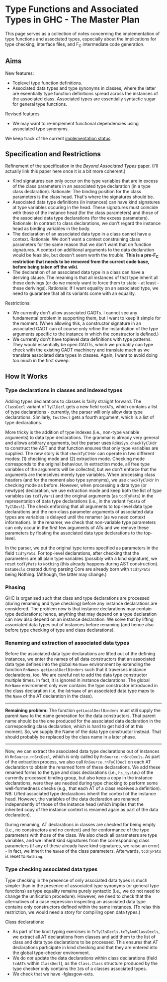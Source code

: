 # Type Functions and Associated Types in GHC - The Master Plan



This page serves as a collection of notes concerning the implementation of type functions and associated types, especially about the implications for type checking, interface files, and F<sub>C</sub> intermediate code generation.


## Aims



New features:


- Toplevel type function definitions.
- Associated data types and type synonyms in classes, where the latter are eseentially type function definitions spread across the instances of the associated class.  Associated types are essentially syntactic sugar for general type functions.


Revised features


- We may want to re-implement functional dependencies using associated type synonyms.


We keep track of the current [implementation status](type-functions-status).


## Specification and Restrictions



Refinement of the specification in the *Beyond Associated Types* paper.  (I'll actually link this paper here once it is a bit more coherent.)


- Kind signatures can only occur on the type variables that are in excess of the class parameters in an associated type declaration (in a type class declaration). Rationale: The binding position for the class parameters is the class head. That's where the signatures should be.
- Associated data type definitions (in instances) can have kind signatures at type variables occuring in the head. These signatures must coincide with those of the instance head (for the class parameters) and those of the associated data type declarations (for the excess parameters). Rationale: In contrast to class declarations, we don't regard the instance head as binding variables in the body.
- The declaration of an associated data type in a class cannot have a context. Rationale: We don't want a context constraining class parameters for the same reason that we don't want that on function signatures. A context on additional arguments to the data declaration would be feasible, but doesn't seem worth the trouble.  **This is a pre-F<sub>C</sub> restriction that needs to be removed from the currect code base, before being taken off the wiki.**
- The declaration of an associated data type in a class can have a deriving clause. The meaning is that all instances of that type inherit all these derivings (or do we merely want to force them to state - at least - these derivings). Rationale: If I want equality on an associated type, we need to guarantee that all its variants come with an equality.


Restrictions:


- We currently don't allow associated GADTs. I cannot see any fundamental problem in supporting them, but I want to keep it simple for the moment. (When allowing this, a constructor signature in an associated GADT can of course only refine the instantiation of the type arguments specific to the instance in which the constructor is defined.)
- We currently don't have toplevel data definitions with type patterns.  They would essentially be open GADTs, which we probably can type check with the existing GADT machinery and translate much as we translate associated data types in classes.  Again, I want to avoid doing too much in the first sweep.

## How It Works


### Type declarations in classes and indexed types



Adding types declarations to classes is fairly straight forward. The `ClassDecl` variant of `TyClDecl` gets a new field `tcdATs`, which contains a list of type declarations - currently, the parser will only allow data type declarations. Similarly, `InstDecl` gets a fourth argument, which is a list of type declarations.



More tricky is the addition of type indexes (i.e., non-type variable arguments) to data type declarations. The grammar is already very general and allows arbitrary arguments, but the parser uses `RdHsSyn.checkTyClHdr` to construct the AST and that function ensures that only type variables are supplied. The new story is that `checkTyClHdr` can operate in two different modes: (1) checking mode and (2) extraction mode. Checking mode corresponds to the original behaviour. In extraction mode, all free type variables of the arguments will be collected, but we don't enforce that the arguments are themselves merely type variables. When processing class headers (and for the moment also type synonyms), we use `checkTyClHdr` in checking mode as before. However, when processing a data type (or newtype) declaration, we use extraction mode and keep both the list of type variables (as `tcdTyVars`) and the original arguments (as `tcdTyPats`) in the representation of data type declarations (i.e., in the variant `TyData` of `TyClDecl`). The check enforcing that all arguments to top-level data type declarations and the non-class parameter arguments of associated data types are variables is delayed until the renamer (as we need context information). In the renamer, we check that non-variable type parameters can only occur in the first few arguments of ATs and we remove these parameters by floating the associated data type declarations to the top-level.



In the parser, we put the original type terms specified as parameters in the field `tcdTyPats`. For top-level declarations, after checking that the parameters are all plain type variables (possibly with a kind signature), we reset `tcdTyPats` to `Nothing` (this already happens during AST construction). `DataDecls` created during parsing Core are already born with `tcdTyPats` being Nothing. (Although, the latter may change.)


### Phasing



GHC is organised such that class and type declarations are processed (during renaming and type checking) before any instance declarations are considered. The problem now is that instance declarations may contain type declarations; hence, anything that may depend on a type declaration can now also depend on an instance declaration. We solve that by lifting associated data types out of instances before renaming (and hence also before type checking of type and class declarations).


### Renaming and extraction of associated data types



Before the associated data type declarations are lifted out of the defining instances, we enter the names of all data constructors that an associated data type defines into the global `RdrName` environment by extending the function `RnNames.getLocalDeclBinders` such that it traverses instance declarations, too. We are careful not to add the data type constructor multiple times. In fact, it is ignored in instance declarations. The global `RdrName` environment only ever contains the type constructor introduced in the class declaration (i.e, the `RdrName` of an associated data type maps to the `Name` of the AT declaration in the class).


---



**Remaining problem:** The function `getLocalDeclBinders` must still supply the parent `Name` to the name generation for the data constructors. That parent name should be the one produced for the associated data declaration in the corresponding class declaration, which is hard to get hold of at this moment. So, we supply the Name of the data type constructor instead. That should probably be replaced by the class name in a later phase.


---



Now, we can extract the associated data type declarations out of instances in `RnSource.rnSrcDecl`, which is only called by `RnSource.rnSrcDecls`. As part of the extraction process, we also call `RnSource.rnTyClDecl` on each AT declaration to obtain the renamed form of these declarations. We add these renamed forms to the type and class declarations (i.e., `hs_tyclds`) of the currently processed binding group, but also keep a copy in the instance declarations, were they are needed during type checking to perform some well-formedness checks (e.g., that each AT of a class receives a definition). NB: Lifted associated type declarations inherit the context of the instance head. However, the variables of the data declaration are renamed independently of those of the instance head (which implies that the inherited copy of the instance context is renamed again as part of the data declaration).



During renaming, AT declarations in classes are checked for being empty (i.e., no constructors and no context) and for conformance of the type parameters with those of the class. We also check all parameters are type variables, and we inherit kind signatures from the corresponding class parameters (if any of these already have kind signatures, we raise an error) - in fact, we inherit the `Name`s of the class parameters. Afterwards, `tcdTyPats` is reset to `Nothing`.


### Type checking associated data types



Type checking in the presence of only associated data types is much simpler than in the presence of associated type synonyms (or general type functions) as type equality remains purely syntactic (i.e., we do not need to change the unification procedure).  However, we need to check that the alternatives of a case expression inspecting an associated data type contains only constructors defined within the same instances.  (To relax this restriction, we would need a story for compiling open data types.)



Class declarations:


- As part of the knot typing exercises in `TcTyClsDecls.tcTyAndClassDecls`, we extract all AT declarations from classes and add them to the list of class and data type declarations to be processed. This ensures that AT declarations participate in kind checking and that they are entered into the global type-checker environment.
- We do *not* update the data declarations within class declarations (field `tcdATs` within `ClassDecl`), as the `Class.Class` structure produced by the type checker only contains the `Id`s of a classes associated types.
- We check that we have -fglasgow-exts.
